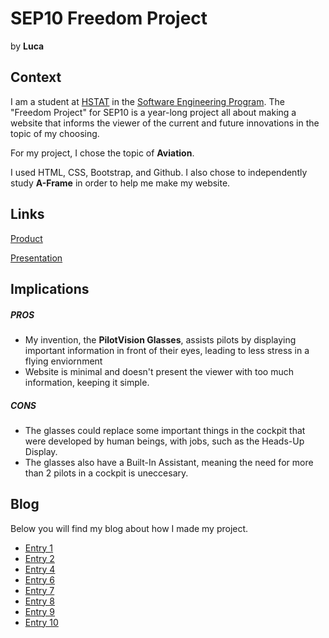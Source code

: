 # SEP10 Freedom Project
by **Luca**

## Context
I am a student at [HSTAT](https://www.hstat.org/) in the [Software Engineering Program](https://hstatsep.github.io/). The "Freedom Project" for SEP10 is a year-long project all about making a website that informs the viewer of the current and future innovations in the topic of my choosing.

For my project, I chose the topic of **Aviation**. 

I used HTML, CSS, Bootstrap, and Github. I also chose to independently study **A-Frame** in order to help me make my website.

## Links

[Product](https://lucah8212.github.io/sep10-freedom-project)

[Presentation](https://docs.google.com/presentation/d/1viv6FO0ZgughWTYtGCvyIvL8kXoSxMKOKQpz894QGQQ/edit?slide=id.g3360239403e_0_701#slide=id.g3360239403e_0_701)

## Implications
##### PROS
* My invention, the **PilotVision Glasses**, assists pilots by displaying important information in front of their eyes, leading to less stress in a flying enviornment
* Website is minimal and doesn't present the viewer with too much information, keeping it simple.
  
##### CONS
* The glasses could replace some important things in the cockpit that were developed by human beings, with jobs, such as the Heads-Up Display.
* The glasses also have a Built-In Assistant, meaning the need for more than 2 pilots in a cockpit is uneccesary.


## Blog
Below you will find my blog about how I made my project.

* [Entry 1](blog/entry01.md)
* [Entry 2](blog/entry02.md)
* [Entry 4](blog/entry04.md)
* [Entry 6](blog/entry06.md)
* [Entry 7](blog/entry07.md)
* [Entry 8](blog/entry08.md)
* [Entry 9](blog/entry09.md)
* [Entry 10](blog/entry10.md)
